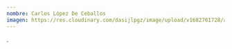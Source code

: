 ```yaml
---
nombre: Carlos López De Ceballos
imagen: https://res.cloudinary.com/dasijlpgz/image/upload/v1682761728/artistas/Carlos%20L%C3%B3pez%20de%20Ceballos/IMG-20230427-WA0012_2.jpg
---
```

.